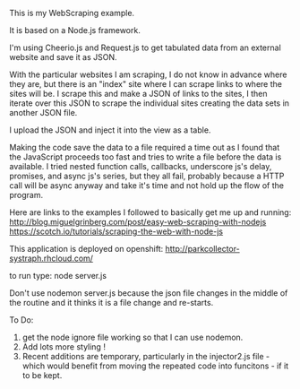 This is my WebScraping example.

It is based on a Node.js framework.

I'm using Cheerio.js and Request.js to get tabulated data from an external website and save it as JSON.

With the particular websites I am scraping, I do not know in advance where they are, but there is an "index" site where I can scrape links to where the sites will be.  I scrape this and make a JSON of links to the sites, I then iterate over this JSON to scrape the individual sites creating the data sets in another JSON file.

I upload the JSON and inject it into the view as a table.

Making the code save the data to a file required a time out as I found that the JavaScript proceeds too fast and tries to write a file before the data is available.  I tried nested function calls, callbacks, underscore js's delay, promises, and async js's series, but they all fail, probably because a HTTP call will be async anyway and take it's time and not hold up the flow of the program.

Here are links to the examples I followed to basically get me up and running:
  http://blog.miguelgrinberg.com/post/easy-web-scraping-with-nodejs
  https://scotch.io/tutorials/scraping-the-web-with-node-js

This application is deployed on openshift:
  http://parkcollector-systraph.rhcloud.com/

to run type:  node server.js    

Don't use nodemon server.js   because the json file changes in the middle of the routine and it thinks it is a file change and re-starts.

To Do:
  1) get the node ignore file working so that I can use nodemon.
  2) Add lots more styling !
  3) Recent additions are temporary, particularly in the injector2.js file - which would benefit from moving the repeated code into funcitons - if it to be kept.
  


